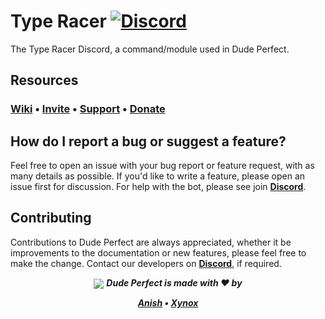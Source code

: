 <!--Copyright 2019 Arindam Hazra aka Xynox <https://arindamz.github.io/>

Licensed under the Apache License, Version 2.0(the "License");
you may not use this file except in compliance with the License.
You may obtain a copy of the License at

http://www.apache.org/licenses/LICENSE-2.0
 
Unless required by applicable law or agreed to in writing, software
distributed under the License is distributed on an "AS IS" BASIS,
    WITHOUT WARRANTIES OR CONDITIONS OF ANY KIND, either express or implied.
    See the License for the specific language governing permissions and
limitations under the License.
-->
# Type Racer [![Discord](https://discord.com/api/guilds/748808130946793483/embed.png)](https://discord.gg/ZzbZpdw)
The Type Racer Discord, a command/module used in Dude Perfect.

## Resources
### [Wiki](https://github.com/Dude-Perfect-Discord-Bot/Dude-Perfect/wiki) • [Invite](http://bit.ly/dpdb_xynox) • [Support](https://discord.gg/ZzbZpdw) • [Donate](https://www.patreon.com/arindamz)

## How do I report a bug or suggest a feature?
Feel free to open an issue with your bug report or feature request, with as many details as possible. If you'd like to write a feature, please open an issue first for discussion. For help with the bot, please see join [**Discord**](https://discord.gg/ZzbZpdw).

## Contributing
Contributions to Dude Perfect are always appreciated, whether it be improvements to the documentation or new features, please feel free to make the change. Contact our developers on  [**Discord**](https://discord.gg/ZzbZpdw), if required.

<div align="center">
    <img src="https://cdn.discordapp.com/attachments/748774519707009055/770662369109213244/PicsArt_10-27-08.26.56.png" align="center"> 
  <strong><i> Dude Perfect is made with ❤️ by

  [**Anish**](https://github.com/Anish-Shobith) • [**Xynox**](https://github.com/XynoxTheDev)
</i></strong>
</div>

